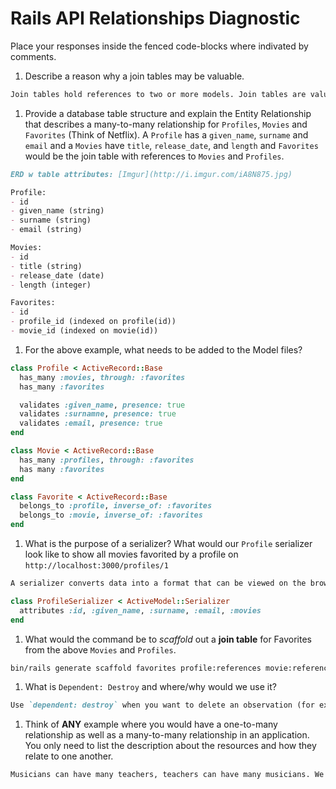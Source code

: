 # Rails API Relationships Diagnostic

Place your responses inside the fenced code-blocks where indivated by comments.

1.  Describe a reason why a join tables may be valuable.

  ```md
  Join tables hold references to two or more models. Join tables are valuable because they allow us to create relationships between these tables. Join tables let us have many-to-many relationships.
  ```

1.  Provide a database table structure and explain the Entity Relationship that
  describes a many-to-many relationship for `Profiles`, `Movies` and `Favorites`
  (Think of Netflix). A `Profile` has a `given_name`, `surname` and `email` and a
  `Movies` have `title`, `release_date`, and `length` and `Favorites` would be the
  join table with references to `Movies` and `Profiles`.

  ```md
  ERD w table attributes: [Imgur](http://i.imgur.com/iA8N875.jpg)

  Profile:
  - id
  - given_name (string)
  - surname (string)
  - email (string)

  Movies:
  - id
  - title (string)
  - release_date (date)
  - length (integer)

  Favorites:
  - id
  - profile_id (indexed on profile(id))
  - movie_id (indexed on movie(id))
  ```

1.  For the above example, what needs to be added to the Model files?

  ```rb
  class Profile < ActiveRecord::Base
    has_many :movies, through: :favorites
    has_many :favorites

    validates :given_name, presence: true
    validates :surnamne, presence: true
    validates :email, presence: true
  end
  ```

  ```rb
  class Movie < ActiveRecord::Base
    has_many :profiles, through: :favorites
    has many :favorites
  end
  ```

  ```rb
  class Favorite < ActiveRecord::Base
    belongs_to :profile, inverse_of: :favorites
    belongs_to :movie, inverse_of: :favorites
  end
  ```

1.  What is the purpose of a serializer? What would our `Profile` serializer look
like to show all movies favorited by a profile on
`http://localhost:3000/profiles/1`

  ```md
  A serializer converts data into a format that can be viewed on the browser. We need to add appropriate attributes to a serializer in order to see results displayed on a browser.
  ```

  ```rb
  class ProfileSerializer < ActiveModel::Serializer
    attributes :id, :given_name, :surname, :email, :movies
  end
  ```

1.  What would the command be to _scaffold_ out a **join table** for Favorites from
the above `Movies` and `Profiles`.

  ```sh
  bin/rails generate scaffold favorites profile:references movie:references
  ```

1.  What is `Dependent: Destroy` and where/why would we use it?

  ```md
  Use `dependent: destroy` when you want to delete an observation (for example, a movie) and the association attached to it. When we delete a movie, the reference to the profile will be deleted as well.
  ```

1.  Think of **ANY** example where you would have a one-to-many relationship as well
as a many-to-many relationship in an application. You only need to list the
description about the resources and how they relate to one another.

  ```md
  Musicians can have many teachers, teachers can have many musicians. We'd want to create this many-to-many relationship by using a join table called `school`. However, a musician may have a teacher that serves as an advisor. In that case, one advisor may have many advisee musicians, an advisee only has one advisor. We'd want to capture that association in a one-to-many relationship.
  ```

